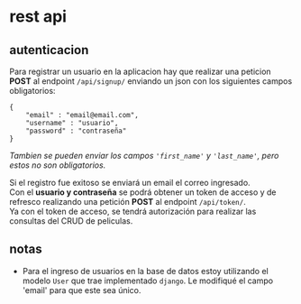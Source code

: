 # rest api

## autenticacion
Para registrar un usuario en la aplicacion hay que realizar una peticion **POST** al endpoint ```/api/signup/``` enviando un json con los siguientes campos obligatorios:  
```
{
    "email" : "email@email.com",
    "username" : "usuario",
    "password" : "contraseña"
}
```
*Tambien se pueden enviar los campos ```'first_name'``` y ```'last_name'```, pero estos no son obligatorios.*  

Si el registro fue exitoso se enviará un email el correo ingresado.  
Con el **usuario y contraseña** se podrá obtener un token de acceso y de refresco realizando una petición **POST** al endpoint ```/api/token/```.  
Ya con el token de acceso, se tendrá autorización para realizar las consultas del CRUD de peliculas.

## notas
* Para el ingreso de usuarios en la base de datos estoy utilizando el modelo ```User``` que trae implementado ```django```. Le modifiqué el campo 'email' para que este sea único.